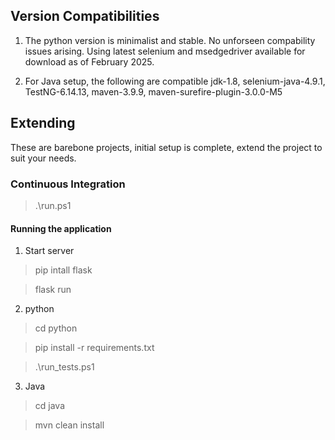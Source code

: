 ## Version Compatibilities

1) The python version is minimalist and stable. No unforseen compability issues arising. Using latest selenium and msedgedriver available for download as of February 2025.

2) For Java setup, the following are compatible jdk-1.8, selenium-java-4.9.1, TestNG-6.14.13, maven-3.9.9, maven-surefire-plugin-3.0.0-M5

## Extending
These are barebone projects, initial setup is complete, extend the project to suit your needs.

### Continuous Integration

> .\run.ps1

#### Running the application

1) Start server

> pip intall flask

> flask run

2) python 

> cd python 

> pip install -r requirements.txt

> .\run_tests.ps1

3) Java 

> cd java

> mvn clean install